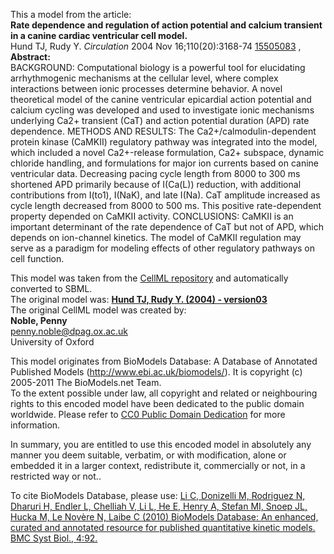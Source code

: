 

This a model from the article:  
**Rate dependence and regulation of action potential and calcium transient in a canine cardiac ventricular cell model.**   
Hund TJ, Rudy Y. _Circulation_ 2004 Nov 16;110(20):3168-74
[15505083](http://www.ncbi.nlm.nih.gov/pubmed/15505083) ,  
**Abstract:**   
BACKGROUND: Computational biology is a powerful tool for elucidating
arrhythmogenic mechanisms at the cellular level, where complex interactions
between ionic processes determine behavior. A novel theoretical model of the
canine ventricular epicardial action potential and calcium cycling was
developed and used to investigate ionic mechanisms underlying Ca2+ transient
(CaT) and action potential duration (APD) rate dependence. METHODS AND
RESULTS: The Ca2+/calmodulin-dependent protein kinase (CaMKII) regulatory
pathway was integrated into the model, which included a novel Ca2+-release
formulation, Ca2+ subspace, dynamic chloride handling, and formulations for
major ion currents based on canine ventricular data. Decreasing pacing cycle
length from 8000 to 300 ms shortened APD primarily because of I(Ca(L))
reduction, with additional contributions from I(to1), I(NaK), and late I(Na).
CaT amplitude increased as cycle length decreased from 8000 to 500 ms. This
positive rate-dependent property depended on CaMKII activity. CONCLUSIONS:
CaMKII is an important determinant of the rate dependence of CaT but not of
APD, which depends on ion-channel kinetics. The model of CaMKII regulation may
serve as a paradigm for modeling effects of other regulatory pathways on cell
function.

This model was taken from the [CellML
repository](http://www.cellml.org/models) and automatically converted to SBML.  
The original model was: [ **Hund TJ, Rudy Y. (2004) - version03**
](http://www.cellml.org/models/hund_rudy_2004_version03)  
The original CellML model was created by:  
**Noble, Penny**   
penny.noble@dpag.ox.ac.uk  
University of Oxford  

This model originates from BioModels Database: A Database of Annotated
Published Models (http://www.ebi.ac.uk/biomodels/). It is copyright (c)
2005-2011 The BioModels.net Team.  
To the extent possible under law, all copyright and related or neighbouring
rights to this encoded model have been dedicated to the public domain
worldwide. Please refer to [CC0 Public Domain
Dedication](http://creativecommons.org/publicdomain/zero/1.0/) for more
information.

In summary, you are entitled to use this encoded model in absolutely any
manner you deem suitable, verbatim, or with modification, alone or embedded it
in a larger context, redistribute it, commercially or not, in a restricted way
or not..  
  
To cite BioModels Database, please use: [Li C, Donizelli M, Rodriguez N,
Dharuri H, Endler L, Chelliah V, Li L, He E, Henry A, Stefan MI, Snoep JL,
Hucka M, Le Novère N, Laibe C (2010) BioModels Database: An enhanced, curated
and annotated resource for published quantitative kinetic models. BMC Syst
Biol., 4:92.](http://www.ncbi.nlm.nih.gov/pubmed/20587024)

